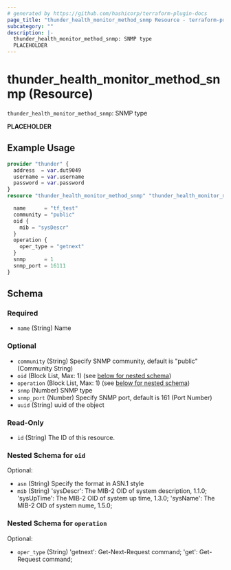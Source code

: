 ```yaml
---
# generated by https://github.com/hashicorp/terraform-plugin-docs
page_title: "thunder_health_monitor_method_snmp Resource - terraform-provider-thunder"
subcategory: ""
description: |-
  thunder_health_monitor_method_snmp: SNMP type
  PLACEHOLDER
---
```


# thunder_health_monitor_method_snmp (Resource)

`thunder_health_monitor_method_snmp`: SNMP type

__PLACEHOLDER__

## Example Usage

```terraform
provider "thunder" {
  address  = var.dut9049
  username = var.username
  password = var.password
}
resource "thunder_health_monitor_method_snmp" "thunder_health_monitor_method_snmp" {

  name      = "tf_test"
  community = "public"
  oid {
    mib = "sysDescr"
  }
  operation {
    oper_type = "getnext"
  }
  snmp      = 1
  snmp_port = 16111
}
```

<!-- schema generated by tfplugindocs -->
## Schema

### Required

- `name` (String) Name

### Optional

- `community` (String) Specify SNMP community, default is "public" (Community String)
- `oid` (Block List, Max: 1) (see [below for nested schema](#nestedblock--oid))
- `operation` (Block List, Max: 1) (see [below for nested schema](#nestedblock--operation))
- `snmp` (Number) SNMP type
- `snmp_port` (Number) Specify SNMP port, default is 161 (Port Number)
- `uuid` (String) uuid of the object

### Read-Only

- `id` (String) The ID of this resource.

<a id="nestedblock--oid"></a>
### Nested Schema for `oid`

Optional:

- `asn` (String) Specify the format in ASN.1 style
- `mib` (String) 'sysDescr': The MIB-2 OID of system description, 1.1.0; 'sysUpTime': The MIB-2 OID of system up time, 1.3.0; 'sysName': The MIB-2 OID of system nume, 1.5.0;


<a id="nestedblock--operation"></a>
### Nested Schema for `operation`

Optional:

- `oper_type` (String) 'getnext': Get-Next-Request command; 'get': Get-Request command;


